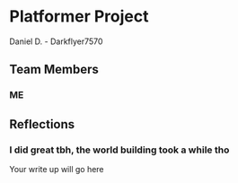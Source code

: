 # Platformer Project
Daniel D. - Darkflyer7570


## Team Members
### ME

## Reflections
  ### I did great tbh, the world building took a while tho
Your write up will go here

